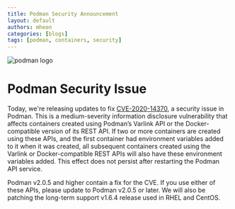 ```yaml
---
title: Podman Security Announcement
layout: default
authors: mheon
categories: [blogs]
tags: [podman, containers, security]
---
```

![podman logo](https://podman.io/images/podman.svg)

# Podman Security Issue

Today, we're releasing updates to fix [CVE-2020-14370](https://access.redhat.com/security/cve/cve-2020-14370), a security issue in Podman. This is a medium-severity information disclosure vulnerability that affects containers created using Podman’s Varlink API or the Docker-compatible version of its REST API. If two or more containers are created using these APIs, and the first container had environment variables added to it when it was created, all subsequent containers created using the Varlink or Docker-compatible REST APIs will also have these environment variables added. This effect does not persist after restarting the Podman API service.

Podman v2.0.5 and higher contain a fix for the CVE. If you use either of these APIs, please update to Podman v2.0.5 or later. We will also be patching the long-term support v1.6.4 release used in RHEL and CentOS.
